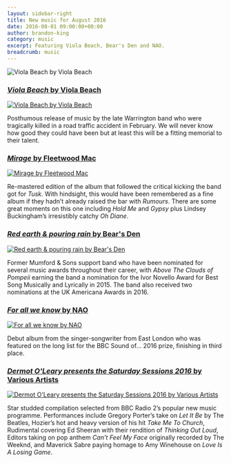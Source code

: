 ```yaml
---
layout: sidebar-right
title: New music for August 2016
date: 2016-08-01 09:00:00+00:00
author: brandon-king
category: music
excerpt: Featuring Viola Beach, Bear's Den and NAO.
breadcrumb: music
---
```

![Viola Beach by Viola Beach](/images/featured/featured-viola-beach.jpg)

<section class="cf">

<h3><a href="http://suffolk.spydus.co.uk/cgi-bin/spydus.exe/ENQ/OPAC/BIBENQ/18844701?QRY=CAUBIB%3C%20IRN(65833302)&QRYTEXT=Viola%20Beach"><cite>Viola Beach</cite> by Viola Beach</a></h3>

<a href="http://suffolk.spydus.co.uk/cgi-bin/spydus.exe/ENQ/OPAC/BIBENQ/18844701?QRY=CAUBIB%3C%20IRN(65833302)&QRYTEXT=Viola%20Beach"><img class="{% include /c/img-float-left.html %}" src="/images/article/viola-beach.jpg" alt="Viola Beach by Viola Beach" /></a>

<p class="mt0">Posthumous release of music by the late Warrington band who were tragically killed in a road traffic accident in February. We will never know how good they could have been but at least this will be a fitting memorial to their talent.</p>

</section>

<section class="cf">

<h3><a href="http://suffolk.spydus.co.uk/cgi-bin/spydus.exe/ENQ/OPAC/BIBENQ/18847858?QRY=CAUBIB%3C%20IRN(31345671)&QRYTEXT=Fleetwood%20Mac%20(Musical%20group)"><cite>Mirage</cite> by Fleetwood Mac</a></h3>

<a href="http://suffolk.spydus.co.uk/cgi-bin/spydus.exe/ENQ/OPAC/BIBENQ/18847858?QRY=CAUBIB%3C%20IRN(31345671)&QRYTEXT=Fleetwood%20Mac%20(Musical%20group)"><img class="{% include /c/img-float-left.html %}" src="/images/article/mirage.jpg" alt="Mirage by Fleetwood Mac" /></a>

<p class="mt0">Re-mastered edition of the album that followed the critical kicking the band got for <cite>Tusk</cite>. With hindsight, this would have been remembered as a fine album if they hadn’t already raised the bar with <cite>Rumours</cite>. There are some great moments on this one including <cite>Hold Me</cite> and <cite>Gypsy</cite> plus Lindsey Buckingham’s irresistibly catchy <cite>Oh Diane</cite>.</p>

</section>

<section class="cf">

<h3><a href="http://suffolk.spydus.co.uk/cgi-bin/spydus.exe/ENQ/OPAC/BIBENQ/18849757?QRY=CAUBIB%3C%20IRN(32823181)&QRYTEXT=Bear%27s%20Den"><cite>Red earth & pouring rain</cite> by Bear's Den</a></h3>

<a href="http://suffolk.spydus.co.uk/cgi-bin/spydus.exe/ENQ/OPAC/BIBENQ/18849757?QRY=CAUBIB%3C%20IRN(32823181)&QRYTEXT=Bear%27s%20Den"><img class="{% include /c/img-float-left.html %}" src="/images/article/red-earth-and-pouring-rain.jpg" alt="Red earth & pouring rain by Bear's Den" /></a>

<p class="mt0">Former Mumford & Sons support band who have been nominated for several music awards throughout their career, with <cite>Above The Clouds of Pompeii</cite> earning the band a nomination for the Ivor Novello Award for Best Song Musically and Lyrically in 2015. The band also received two nominations at the UK Americana Awards in 2016.</p>

</section>

<section class="cf">

<h3><a href="http://suffolk.spydus.co.uk/cgi-bin/spydus.exe/ENQ/OPAC/BIBENQ/18852040?QRY=CAUBIB%3C%20IRN(53194399)&QRYTEXT=Nao"><cite>For all we know</cite> by NAO</a></h3>

<a href="http://suffolk.spydus.co.uk/cgi-bin/spydus.exe/ENQ/OPAC/BIBENQ/18852040?QRY=CAUBIB%3C%20IRN(53194399)&QRYTEXT=Nao"><img class="{% include /c/img-float-left.html %}" src="/images/article/for-all-we-know.jpg" alt="For all we know by NAO" /></a>

<p class="mt0">Debut album from the singer-songwriter from East London who was featured on the long list for the BBC Sound of... 2016 prize, finishing in third place.</p>

</section>

<section class="cf">

<h3><a href="#"><cite>Dermot O'Leary presents the Saturday Sessions 2016</cite> by Various Artists</a></h3>

<a href="#"><img class="{% include /c/img-float-left.html %}" src="/images/article/dermot-oleary-presents-the-saturday-sessions-2016.jpg" alt="Dermot O'Leary presents the Saturday Sessions 2016 by Various Artists" /></a>

<p class="mt0">Star studded compilation selected from BBC Radio 2’s popular new music programme. Performances include Gregory Porter’s take on <cite>Let It Be</cite> by The Beatles, Hozier’s hot and heavy version of his hit <cite>Take Me To Church</cite>, Rudimental covering Ed Sheeran with their rendition of <cite>Thinking Out Loud</cite>, Editors taking on pop anthem <cite>Can’t Feel My Face</cite> originally recorded by The Weeknd, and Maverick Sabre paying homage to Amy Winehouse on <cite>Love Is A Losing Game</cite>.</p>

</section>
